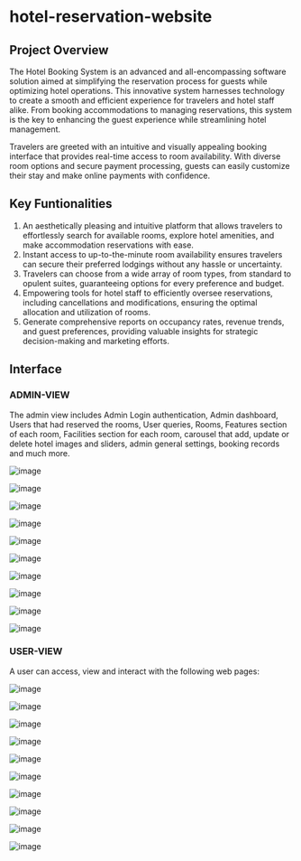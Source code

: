 # hotel-reservation-website

## Project Overview
The Hotel Booking System is an advanced and all-encompassing software solution aimed at simplifying the reservation process for guests while optimizing hotel operations. This innovative system harnesses technology to create a smooth and efficient experience for travelers and hotel staff alike. From booking accommodations to managing reservations, this system is the key to enhancing the guest experience while streamlining hotel management.

Travelers are greeted with an intuitive and visually appealing booking interface that provides real-time access to room availability. With diverse room options and secure payment processing, guests can easily customize their stay and make online payments with confidence.

## Key Funtionalities
1. An aesthetically pleasing and intuitive platform that allows travelers to effortlessly search for available rooms, explore hotel amenities, and make accommodation reservations with ease.
2. Instant access to up-to-the-minute room availability ensures travelers can secure their preferred lodgings without any hassle or uncertainty.
3. Travelers can choose from a wide array of room types, from standard to opulent suites, guaranteeing options for every preference and budget.
4. Empowering tools for hotel staff to efficiently oversee reservations, including cancellations and modifications, ensuring the optimal allocation and utilization of rooms.
5. Generate comprehensive reports on occupancy rates, revenue trends, and guest preferences, providing valuable insights for strategic decision-making and marketing efforts.

## Interface

### ADMIN-VIEW

The admin view includes Admin Login authentication, Admin dashboard, Users that had reserved the rooms, User queries, Rooms, Features section of each room, Facilities section for each room, carousel that add, update or delete hotel images and sliders, admin general settings, booking records and much more.  

![image](https://github.com/FarihaArif/Paradise-Inn/assets/114657374/1f9f2528-6c14-4b53-8489-e1e2fdaf627d)

![image](https://github.com/FarihaArif/Paradise-Inn/assets/114657374/2830b19b-5887-490d-9c95-0de55535d479)

![image](https://github.com/FarihaArif/Paradise-Inn/assets/114657374/4f218107-53d1-47ea-8e83-7c1d423b4414)

![image](https://github.com/FarihaArif/Paradise-Inn/assets/114657374/903fab32-e8ea-4da9-8c57-2776b1958f5b)

![image](https://github.com/FarihaArif/Paradise-Inn/assets/114657374/81318768-0190-4d8a-8fa2-94347d039d60)

![image](https://github.com/FarihaArif/Paradise-Inn/assets/114657374/0c1bc8db-daf9-4e2e-947e-0f38b730d35b)

![image](https://github.com/FarihaArif/Paradise-Inn/assets/114657374/36a9a541-f207-4f5b-b2a0-25d926661f7c)

![image](https://github.com/FarihaArif/Paradise-Inn/assets/114657374/0939e280-fbeb-4c72-a5e6-48dadf0f7574)

![image](https://github.com/FarihaArif/Paradise-Inn/assets/114657374/8fdd5ff4-3fbf-4650-8527-2d457a48b3b3)

![image](https://github.com/FarihaArif/Paradise-Inn/assets/114657374/51381c40-060b-4fdd-be01-4684339cda8f)

### USER-VIEW

A user can access, view and interact with the following web pages:

![image](https://github.com/FarihaArif/Paradise-Inn/assets/114657374/afa61517-af98-4926-a6f7-a3c8f9044a2b)

![image](https://github.com/FarihaArif/Paradise-Inn/assets/114657374/85436228-398e-4ea7-bfbe-0bb94f65b0d6)

![image](https://github.com/FarihaArif/Paradise-Inn/assets/114657374/f5caa1ef-539a-42ec-bec9-74a11ec114e9)

![image](https://github.com/FarihaArif/Paradise-Inn/assets/114657374/fc152f18-20e1-4301-89b2-f2f217745192)

![image](https://github.com/FarihaArif/Paradise-Inn/assets/114657374/9602ce85-5d23-4eb7-8f6c-d3328b61446f)

![image](https://github.com/FarihaArif/Paradise-Inn/assets/114657374/9dbcf783-85da-4a90-98da-47ad7f720623)

![image](https://github.com/FarihaArif/Paradise-Inn/assets/114657374/20891599-76a1-429c-84f4-bf307f4ddec5)

![image](https://github.com/FarihaArif/Paradise-Inn/assets/114657374/bc941a6a-d5ec-48bb-8ac4-8e6bae873795)

![image](https://github.com/FarihaArif/Paradise-Inn/assets/114657374/47c1c8f6-f43d-40fc-8347-9bb4831ccb51)

![image](https://github.com/FarihaArif/Paradise-Inn/assets/114657374/e76c1460-13a7-422e-8b9d-bcb11198395a)
